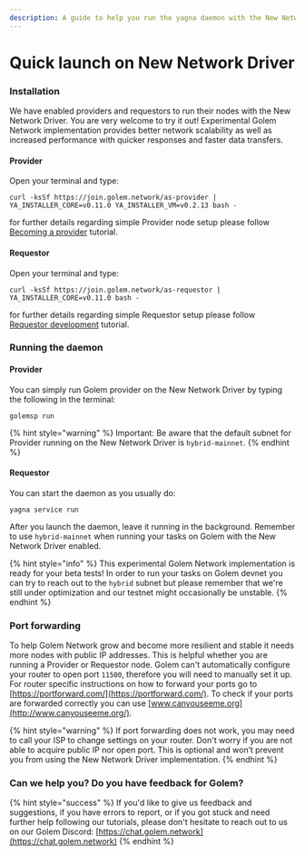 ```yaml
---
description: A guide to help you run the yagna daemon with the New Network Driver enabled.
---
```


# Quick launch on New Network Driver

### Installation

We have enabled providers and requestors to run their nodes with the New Network Driver.
You are very welcome to try it out!
Experimental Golem Network implementation provides better network scalability as well as increased performance with quicker responses and faster data transfers.

#### Provider
Open your terminal and type:

```
curl -ksSf https://join.golem.network/as-provider | YA_INSTALLER_CORE=v0.11.0 YA_INSTALLER_VM=v0.2.13 bash -
```

for further details regarding simple Provider node setup please follow [Becoming a provider](https://handbook.golem.network/provider-tutorials/provider-tutorial#initial-setup) tutorial.

#### Requestor
Open your terminal and type:

```
curl -ksSf https://join.golem.network/as-requestor | YA_INSTALLER_CORE=v0.11.0 bash -
```

for further details regarding simple Requestor setup please follow [Requestor development](https://handbook.golem.network/requestor-tutorials/flash-tutorial-of-requestor-development#confirm-the-installed-daemons-version) tutorial.

### Running the daemon

#### Provider

You can simply run Golem provider on the New Network Driver by typing the following in the terminal:
```
golemsp run
```

{% hint style="warning" %}
Important: Be aware that the default subnet for Provider running on the New Network Driver is `hybrid-mainnet`.
{% endhint %}

#### Requestor

You can start the daemon as you usually do:
```
yagna service run
```
After you launch the daemon, leave it running in the background. Remember to use `hybrid-mainnet` when running your tasks on Golem with the New Network Driver enabled.

{% hint style="info" %}
This experimental Golem Network implementation is ready for your beta tests!
In order to run your tasks on Golem devnet you can try to reach out to the `hybrid` subnet but please remember that we're still under optimization and our testnet might occasionally be unstable.
{% endhint %}

### Port forwarding

To help Golem Network grow and become more resilient and stable it needs more nodes with public IP addresses. This is helpful whether you are running a Provider or Requestor node.
Golem can't automatically configure your router to open port `11500`, therefore you will need to manually set it up.
For router specific instructions on how to forward your ports go to [https://portforward.com/](https://portforward.com/).
To check if your ports are forwarded correctly you can use [www.canyouseeme.org](http://www.canyouseeme.org/).

{% hint style="warning" %}
If port forwarding does not work, you may need to call your ISP to change settings on your router.
Don't worry if you are not able to acquire public IP nor open port. This is optional and won’t prevent you from using the New Network Driver implementation.
{% endhint %}

### Can we help you? Do you have feedback for Golem?

{% hint style="success" %}
If you'd like to give us feedback and suggestions, if you have errors to report, or if you got stuck and need further help following our tutorials, please don't hesitate to reach out to us on our Golem Discord: [https://chat.golem.network](https://chat.golem.network)
{% endhint %}
